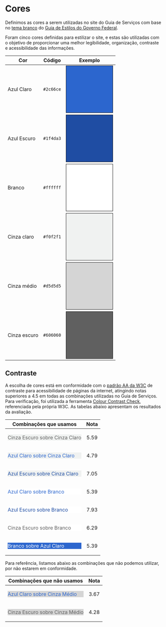 # Cores

<style>
.swatch {
  max-width: 150px;
  min-width: 150px;
  width: 150px;
  max-height: 150px;
  min-height: 150px;
  height: 150px;
  border: 1px solid black;
}
</style>
 
Definimos as cores a serem utilizadas no site do Guia de Serviços com base no [tema branco] do [Guia de Estilos do Governo Federal][estilos].

Foram cinco cores definidas para estilizar o site, e estas são utilizadas com o objetivo de proporcionar uma melhor legibilidade, organização, contraste e acessibilidade das informações. 

[tema branco]:https://github.com/plonegovbr/brasil.gov.temas#id6
[estilos]:http://www.secom.gov.br/orientacoes-gerais/comunicacao-digital/guia-de-estilo-identidade-padrao-comunicacao-digital-fev2015.pdf

| Cor         | Código		 | Exemplo
| ----------- | :---------: | ------------------------------------------------------------------ |
| Azul Claro  | `#2c66ce`   | <div class="swatch" style="background-color: #2c66ce">&nbsp;</div> |
| Azul Escuro | `#1f4da3`   | <div class="swatch" style="background-color: #1f4da3">&nbsp;</div> |
| Branco      | `#ffffff`   | <div class="swatch" style="background-color: #ffffff">&nbsp;</div> |
| Cinza claro | `#f0f2f1`   | <div class="swatch" style="background-color: #f0f2f1">&nbsp;</div> |
| Cinza médio | `#d5d5d5`   | <div class="swatch" style="background-color: #d5d5d5">&nbsp;</div> |
| Cinza escuro| `#606060`   | <div class="swatch" style="background-color: #606060">&nbsp;</div> |

## Contraste

A escolha de cores está em conformidade com o [padrão AA da W3C](http://www.w3.org/WAI/WCAG20/quickref/#qr-visual-audio-contrast-contrast) de contraste para acessibilidade de páginas da internet, atingindo notas superiores a 4.5 em todas as combinações utilizadas no Guia de Serviços. Para verificação, foi utilizada a ferramenta [Colour Contrast Check](http://snook.ca/technical/colour_contrast/colour.html#fg=33FF33,bg=333333), referenciada pela própria W3C. As tabelas abaixo apresentam os resultados da avaliação.

| Combinações que usamos                                                                   | Nota |
| -----------------------------------------------------------------------------------------| :--: |
|<p style="background-color: #f0f2f1; color: #606060"> Cinza Escuro sobre Cinza Claro </p> | 5.59 |
|<p style="background-color: #f0f2f1; color: #2c66ce"> Azul Claro sobre Cinza Claro </p>   | 4.79 |
|<p style="background-color: #f0f2f1; color: #1f4da3"> Azul Escuro sobre Cinza Claro </p>  | 7.05 |
|<p style="background-color: #ffffff; color: #2c66ce"> Azul Claro sobre Branco </p>        | 5.39 |
|<p style="background-color: #ffffff; color: #1f4da3"> Azul Escuro sobre Branco </p>       | 7.93 |
|<p style="background-color: #ffffff; color: #606060"> Cinza Escuro sobre Branco </p>      | 6.29 |
|<p style="background-color: #2c66ce; color: #ffffff"> Branco sobre Azul Claro </p>        | 5.39 |

Para referência, listamos abaixo as combinações que não podemos utilizar, por não estarem em conformidade.

| Combinações que não usamos                                                               | Nota |
| -----------------------------------------------------------------------------------------| :--: |
|<p style="background-color: #d5d5d5; color: #2c66ce"> Azul Claro sobre Cinza Médio </p>   | 3.67 |
|<p style="background-color: #d5d5d5; color: #606060"> Cinza Escuro sobre Cinza Médio </p> | 4.28 |